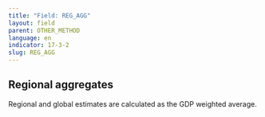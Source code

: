 ```yaml
---
title: "Field: REG_AGG"
layout: field
parent: OTHER_METHOD
language: en
indicator: 17-3-2
slug: REG_AGG
---
```

## Regional aggregates

Regional and global estimates are calculated as the GDP weighted average.